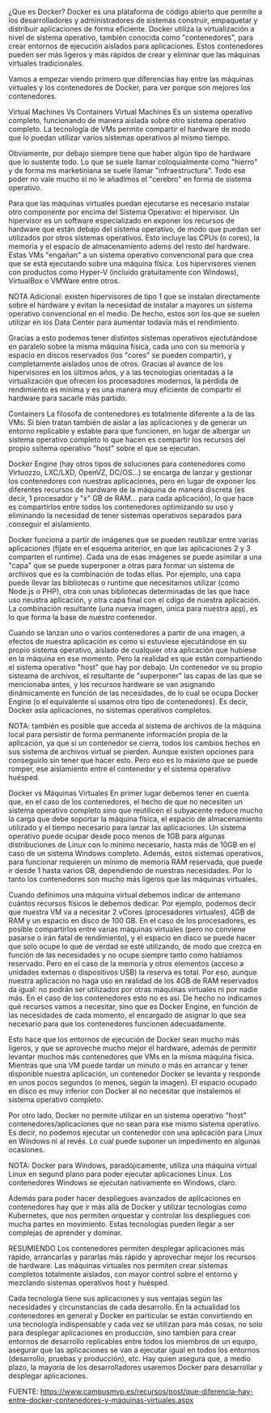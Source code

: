 ¿Que es Docker?
Docker es una plataforma de código abierto que permite a los desarrolladores y administradores de sistemas construir, empaquetar y 
distribuir aplicaciones de forma eficiente. Docker utiliza la virtualización a nivel de sistema operativo, también conocida como 
"contenedores", para crear entornos de ejecución aislados para aplicaciones. Estos contenedores pueden ser más ligeros y más rápidos de 
crear y eliminar que las máquinas virtuales tradicionales.

Vamos a empezar viendo primero que diferencias hay entre las máquinas virtuales y los contenedores de Docker, para ver porque son mejores los contenedores.

Virtual Machines Vs Containers
Virtual Machines
Es un sistema operativo completo, funcionando de manera aislada sobre otro sistema operativo completo. La tecnología de VMs permite compartir el hardware de modo que lo puedan utilizar varios sistemas operativos al mismo tiempo.

Obviamente, por debajo siempre tiene que haber algún tipo de hardware que lo sustente todo. Lo que se suele llamar coloquialmente como "hierro" y de forma ms marketiniana se suele llamar "infraestructura". Todo ese poder no vale mucho si no le añadimos el "cerebro" en forma de sistema operativo.

Para que las máquinas virtuales puedan ejecutarse es necesario instalar otro componente por encima del Sistema Operativo: el hipervisor. Un hipervisor es un software especializado en exponer los recursos de hardware que están debajo del sistema operativo, de modo que puedan ser utilizados por otros sistemas operativos. Esto incluye las CPUs (o cores), la memoria y el espacio de almacenamiento adems del resto del hardware. Estas VMs "engañan" a un sistema operativo convencional para que crea que se está ejecutando sobre una máquina física. Los hipervisores vienen con productos como Hyper-V (incluido gratuitamente con Windows), VirtualBox o VMWare entre otros.

NOTA Adicional: existen hipervisores de tipo 1 que se instalan directamente sobre el hardware y evitan la necesidad de instalar a mayores un sistema operativo convencional en el medio. De hecho, estos son los que se suelen utilizar en los Data Center para aumentar todavía más el rendimiento.



Gracias a esto podemos tener distintos sistemas operativos ejectutándose en paralelo sobre la misma máquina física, cada uno con su memoria y espacio en discos reservados (los "cores" se pueden compartir), y completamente aislados unos de otros. Gracias al avance de los hipervisores en los últimos años, y a las tecnologías orientadas a la virtualización que ofrecen los procesadores modernos, la pérdida de rendimiento es mínima y es una manera muy eficiente de compartir el hardware para sacarle más partido.

Containers
La filosofa de contenedores es totalmente diferente a la de las VMs. Si bien tratan también de aislar a las aplicaciones y de generar un entorno replicable y estable para que funcionen, en lugar de albergar un sistema operativo completo lo que hacen es compartir los recursos del propio ssitema operativo "host" sobre el que se ejecutan.

Docker Engine (hay otros tipos de soluciones para contenedores como Virtuozzo, LXC/LXD, OpenVZ, DC/OS...) se encarga de lanzar y gestionar los contenedores con nuestras aplicaciones, pero en lugar de exponer los diferentes recursos de hardware de la máquina de manera discreta (es decir, 1 procesador y "x" GB de RAM... para cada aplicación), lo que hace es compartirlos entre todos los contenedores optimizando su uso y eliminando la necesidad de tener sistemas operativos separados para conseguir el aislamiento.



Docker funciona a partir de imágenes que se pueden reutilizar entre varias aplicaciones (fíjate en el esquema anterior, en que las aplicaciones 2 y 3 comparten el runtime). Cada una de esas imágenes se puede asimilar a una "capa" que se puede superponer a otras para formar un sistema de archivos que es la combinación de todas ellas. Por ejemplo, una capa puede llevar las bibliotecas o runtime que necesitamos utilizar (como Node.js o PHP), otra con unas bibliotecas determinadas de las que hace uso neustra aplicación, y otra capa final con el cdigo de nuestra aplicación. La combinación resultante (una nueva imagen, única para nuestra app), es lo que forma la base de nuestro contenedor.

Cuando se lanzan uno o varios contenedores a partir de una imagen, a efectos de nuestra aplicación es como si estuviese ejecutándose en su propio sistema operativo, aislado de cualquier otra aplicación que hubiese en la máquina en ese momento. Pero la realidad es que están compartiendo el sistema operativo "host" que hay por debajo. Un contenedor ve su propio sisteama de archivos, el resultante de "superponer" las capas de las que se mencionaba antes, y los recursos hardware se van asignando dinámicamente en función de las necesidades, de lo cual se ocupa Docker Engine (o el equivalente si usamos otro tipo de contenedores). Es decir, Docker asla aplicaciones, no sistemas operativos completos.

NOTA: también es posible que acceda al sistema de archivos de la máquina local para persistir de forma permanente información propia de la aplicación, ya que si un contenedor se cierra, todos los cambios hechos en sus sistema de archivos virtual se pierden. Aunque existen opciones para conseguirlo sin tener que hacer esto. Pero eso es lo máximo que se puede romper, ese aislamiento entre el contenedor y el sistema operativo huésped.

Docker vs Máquinas Virtuales
En primer lugar debemos tener en cuenta que, en el caso de los contenedores, el hecho de que no necesiten un sistema operativo completo sino que reutilicen el subyacente reduce mucho la carga que debe soportar la máquina física, el espacio de almacenamiento utilizado y el tiempo necesario para lanzar las aplicaciones. Un sistema operativo puede ocupar desde poco menos de 1GB para algunas distribuciones de Linux con lo mínimo necesario, hasta más de 10GB en el caso de un sistema Windows completo. Además, estos sistemas operativos, para funcionar requieren un mínimo de memoria RAM reservada, que puede ir desde 1 hasta varios GB, dependiendo de nuestras necesidades. Por lo tanto los contenedores son mucho más ligeros que las máquinas virtuales.

Cuando definimos una máquina virtual debemos indicar de antemano cuántos recursos físicos le debemos dedicar. Por ejemplo, podemos decir que nuestra VM va a necesitar 2 vCores (procesadores virtuales), 4GB de RAM y un espacio en disco de 100 GB. En el caso de los procesadores, es posible compartirlos entre varias máquinas virtuales (pero no conviene pasarse o irán fatal de rendimiento), y el espacio en disco se puede hacer que solo ocupe lo que de verdad se esté utilizando, de modo que crezca en función de las necesidades y no ocupe siempre tanto como habíamos reservado. Pero en el caso de la memoria y otros elementos (acceso a unidades externas o dispositivos USB) la reserva es total. Por eso, aunque nuestra aplicación no haga uso en realidad de los 4GB de RAM reservados da igual: no podrán ser utilizados por otras máquinas virtuales ni por nadie más. En el caso de los contenedores esto no es así. De hecho no indicamos qué recursos vamos a necesitar, sino que es Docker Engine, en función de las necesidades de cada momento, el encargado de asignar lo que sea necesario para que los contenedores funcionen adecuadamente.

Esto hace que los entornos de ejecución de Docker sean mucho más ligeros, y que se aproveche mucho mejor el hardware, además de permitir levantar muchos más contenedores que VMs en la misma máquina física. Mientras que una VM puede tardar un minuto o más en arrancar y tener disponible nuestra aplicación, un contenedor Docker se levanta y responde en unos pocos segundos (o menos, según la imagen). El espacio ocupado en disco es muy inferior con Docker al no necesitar que instalemos el sistema operativo completo.

Por otro lado, Docker no permite utilizar en un sistema operativo "host" contenedores/aplicaciones que no sean para ese mismo sistema operativo. Es decir, no podemos ejecutar un contenedor con una aplicación para Linux en Windows ni al revés. Lo cual puede suponer un impedimento en algunas ocasiones.

NOTA: Docker para Windows, paradójicamente, utiliza una máquina virtual Linux en segund plano para poder ejecutar aplicaciones Linux. Los contenedores Windows se ejecutan nativamente en Windows, claro.

Además para poder hacer despliegues avanzados de aplicaciones en contenedores hay que ir más allá de Docker y utilizar tecnologías como Kubernetes, que nos permiten orquestar y controlar los despliegues con mucha partes en movimiento. Estas tecnologías pueden llegar a ser complejas de aprender y dominar.

RESUMIENDO
Los contenedores permiten desplegar aplicaciones más rápido, arrancarlas y pararlas más rápido y aprovechar mejor los recursos de hardware. Las máquinas virtuales nos permiten crear sistemas completos totalmente aislados, con mayor control sobre el entorno y mezclando sistemas operativos host y huésped.

Cada tecnología tiene sus aplicaciones y sus ventajas según las necesidades y circunstancias de cada desarrollo. En la actualidad los contenedores en general y Docker en particular se están convirtiendo en una tecnología indispensable y cada vez se utilizan para más cosas, no solo para desplegar aplicaciones en producción, sino también para crear entornos de desarrollo replicables entre todos los miembros de un equipo, asegurar que las aplicaciones se van a ejecutar igual en todos los entornos (desarrollo, pruebas y producción), etc. Hay quien asegura que, a medio plazo, la mayoría de los desarrolladores usaremos Docker para desarrollar y desplegar aplicaciones.

FUENTE: https://www.campusmvp.es/recursos/post/que-diferencia-hay-entre-docker-contenedores-y-maquinas-virtuales.aspx
